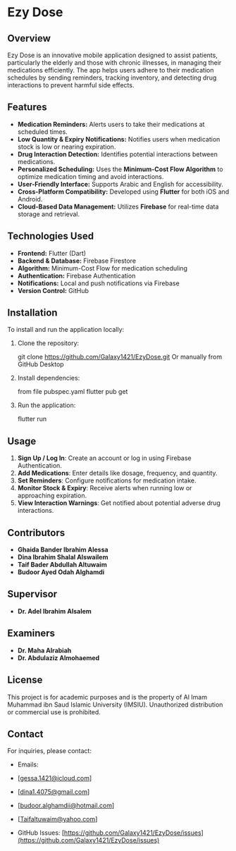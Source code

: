 # Ezy Dose

## Overview
Ezy Dose is an innovative mobile application designed to assist patients, particularly the elderly and those with chronic illnesses, in managing their medications efficiently. The app helps users adhere to their medication schedules by sending reminders, tracking inventory, and detecting drug interactions to prevent harmful side effects.

## Features
- **Medication Reminders:** Alerts users to take their medications at scheduled times.
- **Low Quantity & Expiry Notifications:** Notifies users when medication stock is low or nearing expiration.
- **Drug Interaction Detection:** Identifies potential interactions between medications.
- **Personalized Scheduling:** Uses the **Minimum-Cost Flow Algorithm** to optimize medication timing and avoid interactions.
- **User-Friendly Interface:** Supports Arabic and English for accessibility.
- **Cross-Platform Compatibility:** Developed using **Flutter** for both iOS and Android.
- **Cloud-Based Data Management:** Utilizes **Firebase** for real-time data storage and retrieval.

## Technologies Used
- **Frontend:** Flutter (Dart)
- **Backend & Database:** Firebase Firestore
- **Algorithm:** Minimum-Cost Flow for medication scheduling
- **Authentication:** Firebase Authentication
- **Notifications:** Local and push notifications via Firebase
- **Version Control:** GitHub

## Installation
To install and run the application locally:
1. Clone the repository:

   git clone https://github.com/Galaxy1421/EzyDose.git Or manually from GitHub Desktop
  
2. Install dependencies:

   from file pubspec.yaml
   flutter pub get
  
3. Run the application:
   
   flutter run
   

## Usage
1. **Sign Up / Log In**: Create an account or log in using Firebase Authentication.
2. **Add Medications**: Enter details like dosage, frequency, and quantity.
3. **Set Reminders**: Configure notifications for medication intake.
4. **Monitor Stock & Expiry**: Receive alerts when running low or approaching expiration.
5. **View Interaction Warnings**: Get notified about potential adverse drug interactions.

## Contributors
- **Ghaida Bander Ibrahim Alessa**
- **Dina Ibrahim Shalal Alswailem**
- **Taif Bader Abdullah Altuwaim**
- **Budoor Ayed Odah Alghamdi**

## Supervisor
- **Dr. Adel Ibrahim Alsalem**

## Examiners
- **Dr. Maha Alrabiah**
- **Dr. Abdulaziz Almohaemed**

## License
This project is for academic purposes and is the property of Al Imam Muhammad ibn Saud Islamic University (IMSIU). Unauthorized distribution or commercial use is prohibited.

## Contact
For inquiries, please contact:
- Emails: 
- [gessa.1421@icloud.com]
- [dina1.4075@gmail.com]
- [budoor.alghamdii@hotmail.com]
- [Taifaltuwaim@yahoo.com]

- GitHub Issues: [https://github.com/Galaxy1421/EzyDose/issues](https://github.com/Galaxy1421/EzyDose/issues)


